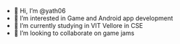 - 👋 Hi, I’m @yath06
- 👀 I’m interested in Game and Android app development
- 🌱 I’m currently studying in VIT Vellore in CSE
- 💞️ I’m looking to collaborate on game jams
